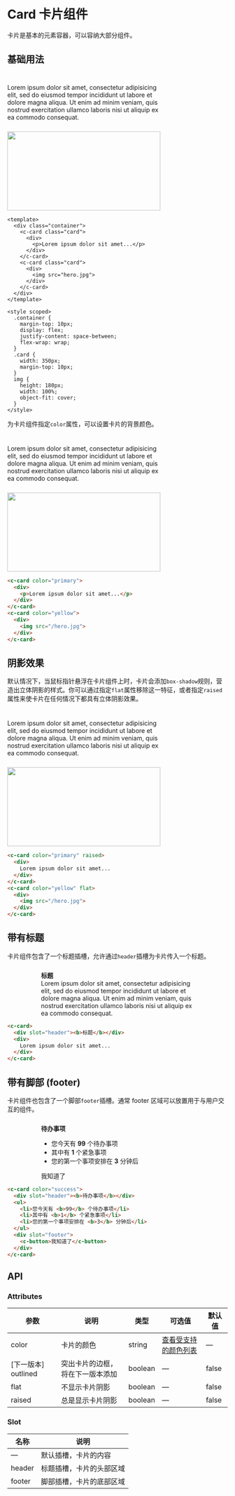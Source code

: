 # Card 卡片组件

卡片是基本的元素容器，可以容纳大部分组件。

## 基础用法

<div style="margin-top: 10px; display: flex; justify-content: space-between; flex-wrap: wrap;">
  <c-card style="width: 350px; margin-top: 10px;">
    <div>
      <p>Lorem ipsum dolor sit amet, consectetur adipisicing elit, sed do eiusmod tempor incididunt ut labore et dolore magna aliqua. Ut enim ad minim veniam, quis nostrud exercitation ullamco laboris nisi ut aliquip ex ea commodo consequat. </p>
    </div>
  </c-card>
  <c-card style="width: 350px; margin-top: 10px;">
    <div>
      <img src="http://localhost:8081/hero.jpg" height="180px" width="100%" style="object-fit: cover">
    </div>
  </c-card>
</div>

```vue
<template>
  <div class="container">
    <c-card class="card">
      <div>
        <p>Lorem ipsum dolor sit amet...</p>
      </div>
    </c-card>
    <c-card class="card">
      <div>
        <img src="hero.jpg">
      </div>
    </c-card>
  </div>
</template>

<style scoped>
  .container {
    margin-top: 10px;
    display: flex;
    justify-content: space-between;
    flex-wrap: wrap;
  }
  .card {
    width: 350px;
    margin-top: 10px;
  }
  img {
    height: 180px;
    width: 100%;
    object-fit: cover;
  }
</style>
```

为卡片组件指定`color`属性，可以设置卡片的背景颜色。

<div style="margin-top: 10px; display: flex; justify-content: space-between; flex-wrap: wrap;">
  <c-card style="width: 350px; margin-top: 10px;" color="primary">
    <div>
      <p>Lorem ipsum dolor sit amet, consectetur adipisicing elit, sed do eiusmod tempor incididunt ut labore et dolore magna aliqua. Ut enim ad minim veniam, quis nostrud exercitation ullamco laboris nisi ut aliquip ex ea commodo consequat. </p>
    </div>
  </c-card>
  <c-card style="width: 350px; margin-top: 10px;" color="yellow">
    <div>
      <img src="http://localhost:8081/hero.jpg" height="180px" width="100%" style="object-fit: cover">
    </div>
  </c-card>
</div>

```html
<c-card color="primary">
  <div>
    <p>Lorem ipsum dolor sit amet...</p>
  </div>
</c-card>
<c-card color="yellow">
  <div>
    <img src="/hero.jpg">
  </div>
</c-card>
```

## 阴影效果

默认情况下，当鼠标指针悬浮在卡片组件上时，卡片会添加`box-shadow`规则，营造出立体阴影的样式。你可以通过指定`flat`属性移除这一特征，或者指定`raised`属性来使卡片在任何情况下都具有立体阴影效果。

<div style="margin-top: 10px; display: flex; justify-content: space-between; flex-wrap: wrap;">
  <c-card style="width: 350px; margin-top: 10px;" color="primary" raised>
    <div>
      <p>Lorem ipsum dolor sit amet, consectetur adipisicing elit, sed do eiusmod tempor incididunt ut labore et dolore magna aliqua. Ut enim ad minim veniam, quis nostrud exercitation ullamco laboris nisi ut aliquip ex ea commodo consequat. </p>
    </div>
  </c-card>
  <c-card style="width: 350px; margin-top: 10px;" color="yellow" flat>
    <div>
      <img src="http://localhost:8081/hero.jpg" height="180px" width="100%" style="object-fit: cover">
    </div>
  </c-card>
</div>

```html
<c-card color="primary" raised>
  <div>
    Lorem ipsum dolor sit amet...
  </div>
</c-card>
<c-card color="yellow" flat>
  <div>
    <img src="/hero.jpg">
  </div>
</c-card>
```

## 带有标题

卡片组件包含了一个标题插槽，允许通过`header`插槽为卡片传入一个标题。

<div style="margin-top: 10px; display: flex; justify-content: center; flex-wrap: wrap;">
  <c-card style="width: 350px; margin-top: 10px;">
    <div slot="header"><b>标题</b></div>
    <div>
      Lorem ipsum dolor sit amet, consectetur adipisicing elit, sed do eiusmod tempor incididunt ut labore et dolore magna aliqua. Ut enim ad minim veniam, quis nostrud exercitation ullamco laboris nisi ut aliquip ex ea commodo consequat. 
    </div>
  </c-card>
</div>

```html
<c-card>
  <div slot="header"><b>标题</b></div>
  <div>
    Lorem ipsum dolor sit amet...
  </div>
</c-card>
```

## 带有脚部 (footer)

卡片组件也包含了一个脚部`footer`插槽。通常 footer 区域可以放置用于与用户交互的组件。

<div style="margin-top: 10px; display: flex; justify-content: center; flex-wrap: wrap;">
  <c-card style="width: 350px; margin-top: 10px;" color="success">
    <div slot="header"><b>待办事项</b></div>
    <ul>
      <li>您今天有 <b>99</b> 个待办事项</li>
      <li>其中有 <b>1</b> 个紧急事项</li>
      <li>您的第一个事项安排在 <b>3</b> 分钟后</li>
    </ul>
    <div slot="footer">
      <c-button>我知道了</c-button>
    </div>
  </c-card>
</div>

```html
<c-card color="success">
  <div slot="header"><b>待办事项</b></div>
  <ul>
    <li>您今天有 <b>99</b> 个待办事项</li>
    <li>其中有 <b>1</b> 个紧急事项</li>
    <li>您的第一个事项安排在 <b>3</b> 分钟后</li>
  </ul>
  <div slot="footer">
    <c-button>我知道了</c-button>
  </div>
</c-card>
```

## API

### Attributes
| 参数      | 说明          | 类型      | 可选值                           | 默认值  |
|---------- |-------------- |---------- |-------------------------------- |-------- |
| color | 卡片的颜色 | string | [查看受支持的颜色列表](color.md) | — |
| [下一版本] outlined | 突出卡片的边框，将在下一版本添加 | boolean | — | false |
| flat | 不显示卡片阴影 | boolean | — | false |
| raised | 总是显示卡片阴影 | boolean | — | false |

### Slot

| 名称 | 说明                |
|------|--------------------|
| — | 默认插槽，卡片的内容 |
| header | 标题插槽，卡片的头部区域 |
| footer | 脚部插槽，卡片的底部区域 |
